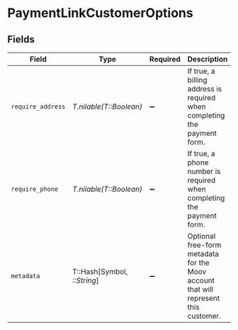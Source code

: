 # PaymentLinkCustomerOptions


## Fields

| Field                                                                               | Type                                                                                | Required                                                                            | Description                                                                         |
| ----------------------------------------------------------------------------------- | ----------------------------------------------------------------------------------- | ----------------------------------------------------------------------------------- | ----------------------------------------------------------------------------------- |
| `require_address`                                                                   | *T.nilable(T::Boolean)*                                                             | :heavy_minus_sign:                                                                  | If true, a billing address is required when completing the payment form.            |
| `require_phone`                                                                     | *T.nilable(T::Boolean)*                                                             | :heavy_minus_sign:                                                                  | If true, a phone number is required when completing the payment form.               |
| `metadata`                                                                          | T::Hash[Symbol, *::String*]                                                         | :heavy_minus_sign:                                                                  | Optional free-form metadata for the Moov account that will represent this customer. |